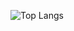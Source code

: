 ![Top Langs](https://github-readme-stats.vercel.app/api/top-langs/?username=poboisvert&hide=jupyter%20notebook&theme=dark)
